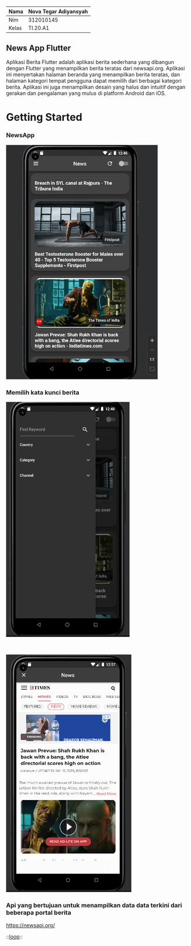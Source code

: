 | Nama  | Nova Tegar Adiyansyah |
| ----- | --------------------- |
| Nim   | 312010145             |
| Kelas | TI.20.A1              |

## News App Flutter

<p>Aplikasi Berita Flutter adalah aplikasi berita sederhana yang dibangun dengan Flutter yang menampilkan berita teratas dari newsapi.org. Aplikasi ini menyertakan halaman beranda yang menampilkan berita teratas, dan halaman kategori tempat pengguna dapat memilih dari berbagai kategori berita. Aplikasi ini juga menampilkan desain yang halus dan intuitif dengan gerakan dan pengalaman yang mulus di platform Android dan iOS.</p>

# Getting Started

### NewsApp

![p](ScreenShots/as1.png)

### Memilih kata kunci berita

![p](ScreenShots/as2.png)

<br>

![p](ScreenShots/as3.png)
<br>

### Api yang bertujuan untuk menampilkan data data terkini dari beberapa portal berita

https://newsapi.org/

::[loop](https://media.giphy.com/media/l3E6tfnrASiOukiKk/giphy.gif)::
